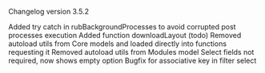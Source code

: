 Changelog version 3.5.2
 
Added try catch in rubBackgroundProcesses to avoid corrupted post processes execution
Added function downloadLayout (todo)
Removed autoload utils from Core models and loaded directly into functions requesting it
Removed autoload utils from Modules model
Select fields not required, now shows empty option
Bugfix for associative key in filter select
